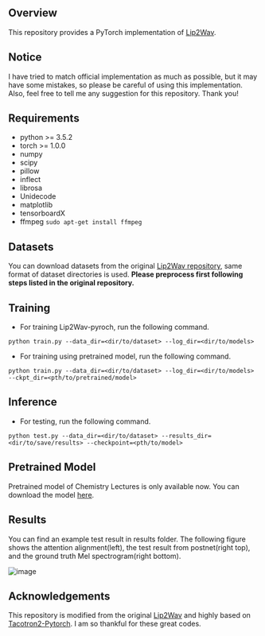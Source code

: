 ## Overview
This repository provides a PyTorch implementation of [Lip2Wav](https://openaccess.thecvf.com/content_CVPR_2020/papers/Prajwal_Learning_Individual_Speaking_Styles_for_Accurate_Lip_to_Speech_Synthesis_CVPR_2020_paper.pdf).  

## Notice
I have tried to match official implementation as much as possible, but it may have some mistakes, so please be careful of using this implementation. Also, feel free to tell me any suggestion for this repository. Thank you!


## Requirements
* python >= 3.5.2
* torch >= 1.0.0
* numpy
* scipy
* pillow
* inflect
* librosa
* Unidecode
* matplotlib
* tensorboardX
* ffmpeg  <code>sudo apt-get install ffmpeg</code>


## Datasets
You can download datasets from the original [Lip2Wav repository](https://github.com/Rudrabha/Lip2Wav/tree/master), same format of dataset directories is used. **Please preprocess first following steps listed in the original repository.**


## Training
* For training Lip2Wav-pyroch, run the following command.
```
python train.py --data_dir=<dir/to/dataset> --log_dir=<dir/to/models>
```
* For training using pretrained model, run the following command.
```
python train.py --data_dir=<dir/to/dataset> --log_dir=<dir/to/models> --ckpt_dir=<pth/to/pretrained/model>
```
  
## Inference
* For testing, run the following command.
```
python test.py --data_dir=<dir/to/dataset> --results_dir=<dir/to/save/results> --checkpoint=<pth/to/model>
```


## Pretrained Model
Pretrained model of Chemistry Lectures is only available now. You can download the model [here](https://www.dropbox.com/sh/p6ljz9knhegxudl/AAAe63m0mpOZjUDbXbmkKROla?dl=0).


## Results
You can find an example test result in results folder. The following figure shows the attention alignment(left), the test result from postnet(right top), and the ground truth Mel spectrogram(right bottom).

![image](results/tmp.png)



## Acknowledgements
This repository is modified from the original [Lip2Wav](https://github.com/Rudrabha/Lip2Wav) and highly based on [Tacotron2-Pytorch](https://github.com/BogiHsu/Tacotron2-PyTorch). I am so thankful for these great codes. 
